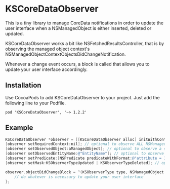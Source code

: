 KSCoreDataObserver
======
This is a tiny library to manage CoreData notifications in order to update the user interface when a NSManagedObject is either inserted, deleted or updated.

KSCoreDataObserver works a bit like NSFetchedResultsController, that is by observing the managed object context's NSManagedObjectContextObjectsDidChangeNotification.

Whenever a change event occurs, a block is called that allows you to update your user interface accordingly.

## Installation
Use CocoaPods to add KSCoreDataObserver to your project. Just add the following line to your Podfile.
```
pod 'KSCoreDataObserver', '~> 1.2.2'
```
## Example
```objective-c
KSCoreDataObserver *observer = [[KSCoreDataObserver alloc] initWithContext:aNSManagedObjectContext];
[observer setRequiredContext:nil]; // optional to observe ALL NSManagedObjectContexts - be careful with threading!
[observer setObservedObject:aManagedObject]; // optional to observe a specific NSManagedObject
[observer setObservedEntityName:@"EntityName"]; // optional to observe objects of a specific entity
[observer setPredicate:[NSPredicate predicateWithFormat:@"attribute = 123"]]; // optional to set a user defined filter for observed objects
[observer setMask:KSObserverTypeUpdated | KSObserverTypeDeleted]; // optional to only observe specific event types

observer.objectDidChangeBlock = ^(KSObserverType type, NSManagedObject *object, NSArray *changes) {
	// do whatever is necessary to update your user interface
};
```
